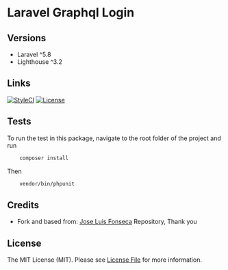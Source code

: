 Laravel Graphql Login
===============================================
## Versions
- Laravel ^5.8
- Lighthouse ^3.2

## Links

[![StyleCI](https://styleci.io/repos/166881918/shield?branch=master)](https://styleci.io/repos/166881918)
[![License](https://poser.pugx.org/laravel/framework/license.svg)](https://packagist.org/packages/laravel/framework)


## Tests

To run the test in this package, navigate to the root folder of the project and run

```bash
    composer install
```
Then

```bash
    vendor/bin/phpunit
```

## Credits

- Fork and based from: [Jose Luis Fonseca](https://github.com/joselfonseca/lighthouse-graphql-passport-auth) Repository, Thank you

## License

The MIT License (MIT). Please see [License File](license.md) for more information.
